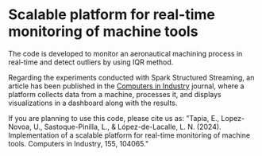 # Scalable platform for real-time monitoring of machine tools

The code is developed to monitor an aeronautical machining process in real-time and detect outliers by using IQR method.

Regarding the experiments conducted with Spark Structured Streaming, an article has been published in the [Computers in Industry](https://www.sciencedirect.com/science/article/pii/S0166361523002154) journal, where a platform collects data from a machine, processes it, and displays visualizations in a dashboard along with the results.

If you are planning to use this code, please cite us as: "Tapia, E., Lopez-Novoa, U., Sastoque-Pinilla, L., & López-de-Lacalle, L. N. (2024). Implementation of a scalable platform for real-time monitoring of machine tools. Computers in Industry, 155, 104065."
